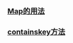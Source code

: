 ### [Map的用法](https://xianshang.blog.csdn.net/article/details/81487594?utm_medium=distribute.pc_relevant.none-task-blog-2%7Edefault%7EBlogCommendFromMachineLearnPai2%7Edefault-2.control&dist_request_id=&depth_1-utm_source=distribute.pc_relevant.none-task-blog-2%7Edefault%7EBlogCommendFromMachineLearnPai2%7Edefault-2.control)
### [containskey方法](https://blog.csdn.net/renzhe333/article/details/51713963)

